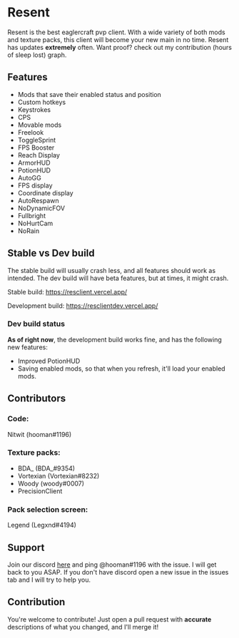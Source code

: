 # Resent

Resent is the best eaglercraft pvp client. With a wide variety of both mods and texture packs, this client will become your new main in no time. Resent has updates **extremely** often. Want proof? check out my contribution (hours of sleep lost) graph.

## Features

* Mods that save their enabled status and position
* Custom hotkeys
* Keystrokes
* CPS
* Movable mods
* Freelook
* ToggleSprint
* FPS Booster
* Reach Display
* ArmorHUD
* PotionHUD
* AutoGG
* FPS display
* Coordinate display
* AutoRespawn
* NoDynamicFOV
* Fullbright
* NoHurtCam
* NoRain

## Stable vs Dev build

The stable build will usually crash less, and all features should work as intended. The dev build will have beta features, but at times, it might crash.

Stable build: https://resclient.vercel.app/

Development build: https://resclientdev.vercel.app/

### Dev build status

**As of right now**, the development build works fine, and has the following new features:

* Improved PotionHUD
* Saving enabled mods, so that when you refresh, it'll load your enabled mods.

## Contributors

### Code:

Nitwit (hooman#1196)

### Texture packs: 

* BDA_ (BDA_#9354) 
* Vortexian (Vortexian#8232)
* Woody (woody#0007)
* PrecisionClient

### Pack selection screen:

Legend (Legxnd#4194)

## Support

Join our discord [here](https://discord.gg/CwU8pnbRMz) and ping @hooman#1196 with the issue. I will get back to you ASAP. If you don't have discord open a new issue in the issues tab and I will try to help you.

## Contribution

You're welcome to contribute! Just open a pull request with **accurate** descriptions of what you changed, and I'll merge it!
